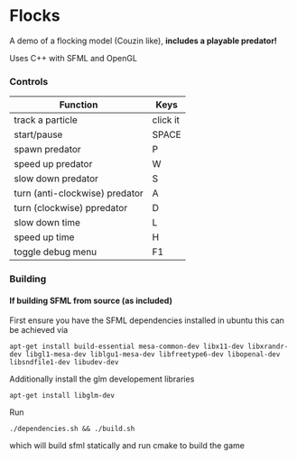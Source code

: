 # Flocks

A demo of a flocking model (Couzin like), **includes a playable predator!**

Uses C++ with SFML and OpenGL

### Controls

| Function     | Keys |
| ----------- | ----------- |
| track a particle | click it |
| start/pause | SPACE |
| spawn predator | P |
| speed up predator | W |
| slow down predator | S | 
| turn (anti-clockwise) predator | A |
| turn (clockwise) ppredator | D |
| slow down time | L |
| speed up time | H |
| toggle debug menu      | F1      |

### Building

#### If building SFML from source (as included)

First ensure you have the SFML dependencies installed in ubuntu this can be achieved via

```console
apt-get install build-essential mesa-common-dev libx11-dev libxrandr-dev libgl1-mesa-dev liblgu1-mesa-dev libfreetype6-dev libopenal-dev libsndfile1-dev libudev-dev
```

Additionally install the glm developement libraries

```console
apt-get install libglm-dev
```

Run 

```console
./dependencies.sh && ./build.sh
```

which will build sfml statically and run cmake to build the game
